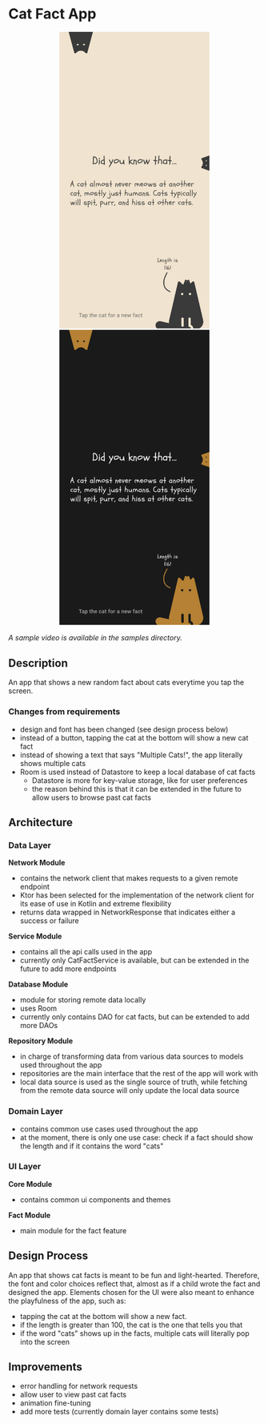 # Cat Fact App

<p align="center">
    <img src="samples/light-mode.jpg" alt="sample image in light mode" width="300"/>
    <img src="samples/dark-mode.jpg" alt="sample image in dark mode" width="300px"/>
</p>

_A sample video is available in the samples directory._

## Description
An app that shows a new random fact about cats everytime you tap the screen. 

### Changes from requirements
- design and font has been changed (see design process below)
- instead of a button, tapping the cat at the bottom will show a new cat fact
- instead of showing a text that says "Multiple Cats!", the app literally shows multiple cats
- Room is used instead of Datastore to keep a local database of cat facts
  - Datastore is more for key-value storage, like for user preferences
  - the reason behind this is that it can be extended in the future to allow users to browse 
    past cat facts

## Architecture
### Data Layer

**Network Module**
- contains the network client that makes requests to a given remote endpoint
- Ktor has been selected for the implementation of the network client for its ease of use in Kotlin and extreme flexibility
- returns data wrapped in NetworkResponse that indicates either a success or failure

**Service Module**
- contains all the api calls used in the app
- currently only CatFactService is available, but can be extended in the future to add more endpoints

**Database Module**
- module for storing remote data locally
- uses Room
- currently only contains DAO for cat facts, but can be extended to add more DAOs

**Repository Module**
- in charge of transforming data from various data sources to models used throughout the app
- repositories are the main interface that the rest of the app will work with
- local data source is used as the single source of truth, while fetching from the remote data source will only update the local data source

### Domain Layer
- contains common use cases used throughout the app
- at the moment, there is only one use case: check if a fact should show the length and if it contains the word "cats"

### UI Layer

**Core Module**
- contains common ui components and themes

**Fact Module**
- main module for the fact feature

## Design Process
An app that shows cat facts is meant to be fun and light-hearted. Therefore, the font and color choices reflect that, almost as if a child wrote the fact and designed the app. Elements chosen for the UI were also meant to enhance the playfulness of the app, such as:
- tapping the cat at the bottom will show a new fact.
- if the length is greater than 100, the cat is the one that tells you that
- if the word "cats" shows up in the facts, multiple cats will literally pop into the screen

## Improvements
- error handling for network requests
- allow user to view past cat facts
- animation fine-tuning
- add more tests (currently domain layer contains some tests)

